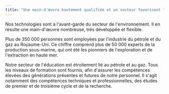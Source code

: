 ```yaml
---
title: "Une main-d'œuvre hautement qualifiée et un secteur favorisant les compétences "
---
```

Nos technologies sont à l'avant-garde du secteur de l'environnement. Il en résulte une main-d'œuvre nombreuse, très développée et flexible. 

Plus de 350 000 personnes sont employées par l'industrie du pétrole et du gaz au Royaume-Uni. Ce chiffre comprend plus de 50 000 experts de la production sous-marine, qui ont été les pionniers de l'exploration et de l'extraction en haute mer. 

Notre secteur de l'éducation est étroitement lié au pétrole et au gaz. Tous les niveaux de formation sont fournis, afin d'assurer les compétences élevées des générations présentes et futures de notre personnel. Il s'agit notamment des compétences techniques et professionnelles, des études de premier et de troisième cycle et de la recherche.   
